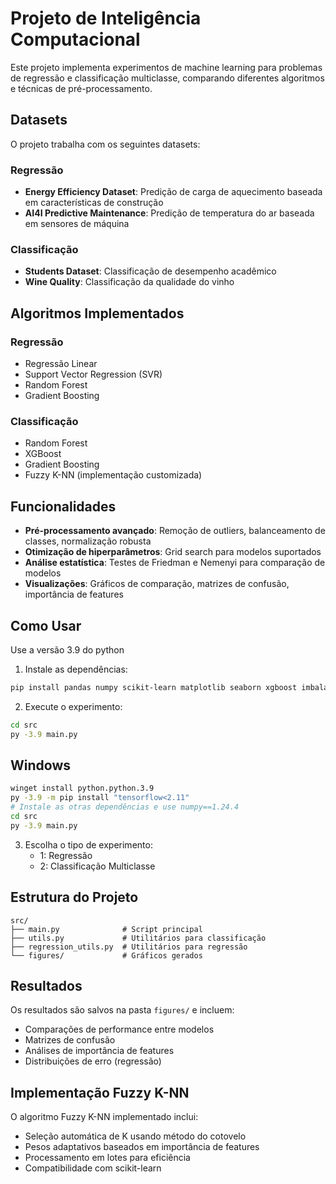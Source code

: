 # Projeto de Inteligência Computacional

Este projeto implementa experimentos de machine learning para problemas de regressão e classificação multiclasse, comparando diferentes algoritmos e técnicas de pré-processamento.

## Datasets

O projeto trabalha com os seguintes datasets:

### Regressão
- **Energy Efficiency Dataset**: Predição de carga de aquecimento baseada em características de construção
- **AI4I Predictive Maintenance**: Predição de temperatura do ar baseada em sensores de máquina

### Classificação
- **Students Dataset**: Classificação de desempenho acadêmico
- **Wine Quality**: Classificação da qualidade do vinho

## Algoritmos Implementados

### Regressão
- Regressão Linear
- Support Vector Regression (SVR)
- Random Forest
- Gradient Boosting

### Classificação
- Random Forest
- XGBoost
- Gradient Boosting
- Fuzzy K-NN (implementação customizada)

## Funcionalidades

- **Pré-processamento avançado**: Remoção de outliers, balanceamento de classes, normalização robusta
- **Otimização de hiperparâmetros**: Grid search para modelos suportados
- **Análise estatística**: Testes de Friedman e Nemenyi para comparação de modelos
- **Visualizações**: Gráficos de comparação, matrizes de confusão, importância de features

## Como Usar

Use a versão 3.9 do python

1. Instale as dependências:
```bash
pip install pandas numpy scikit-learn matplotlib seaborn xgboost imbalanced-learn scipy
```

2. Execute o experimento:
```bash
cd src
py -3.9 main.py

```

## Windows
```bash
winget install python.python.3.9
py -3.9 -m pip install "tensorflow<2.11"
# Instale as otras dependências e use numpy==1.24.4
cd src
py -3.9 main.py
```
3. Escolha o tipo de experimento:
   - 1: Regressão
   - 2: Classificação Multiclasse

## Estrutura do Projeto

```
src/
├── main.py              # Script principal
├── utils.py             # Utilitários para classificação
├── regression_utils.py  # Utilitários para regressão
└── figures/             # Gráficos gerados
```

## Resultados

Os resultados são salvos na pasta `figures/` e incluem:
- Comparações de performance entre modelos
- Matrizes de confusão
- Análises de importância de features
- Distribuições de erro (regressão)

## Implementação Fuzzy K-NN

O algoritmo Fuzzy K-NN implementado inclui:
- Seleção automática de K usando método do cotovelo
- Pesos adaptativos baseados em importância de features
- Processamento em lotes para eficiência
- Compatibilidade com scikit-learn
